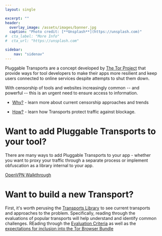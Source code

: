```yaml
---
layout: single

excerpt: ""
header:
  overlay_image: /assets/images/banner.jpg
  caption: "Photo credit: [**Unsplash**](https://unsplash.com)"
#  cta_label: "More Info"
#  cta_url: "https://unsplash.com"

sidebar:
    nav: "sidenav"
---
```


Pluggable Transports are a concept developed by [The Tor Project](https://www.torproject.org/docs/pluggable-transports.html.en) that provide ways for tool developers to make their apps more resilient and keep users connected to online services despite attempts to shut them down.

With censorship of tools and websites increasingly common -- and powerful -- this is an urgent need to ensure access to information.

* [Why?](/why/) - learn more about current censorship approaches and trends

* [How?](/how/) - learn how Transports protect traffic against blockage.


# Want to add Pluggable Transports to your tool?

There are many ways to add Pluggable Transports to your app - whether you want to proxy your traffic through a separate process or implement obfuscation as a library internal to your app.



[OpenVPN Walkthrough](/implement/openvpn/)

# Want to build a new Transport?

First, it's worth perusing the [Transports Library](transports) to see current transports and approaches to the problem.  Specifically, reading through the evaluations of popular transports will help understand and identify common challenges. REading through the [Evaluation Criteria](https://trac.torproject.org/projects/tor/wiki/doc/PluggableTransports/PTEvaluationCriteria)  as well as the [expectations for inclusion into the Tor Browser Bundle](https://trac.torproject.org/projects/tor/wiki/doc/PluggableTransports/GuidelinesForDeployingPTs)

